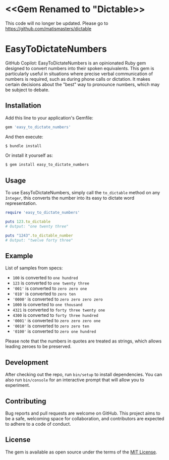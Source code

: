 # <<Gem Renamed to "Dictable>>

This code will no longer be updated. Please go to https://github.com/matismasters/dictable


# EasyToDictateNumbers

GitHub Copilot: EasyToDictateNumbers is an opinionated Ruby gem designed to convert numbers into their spoken equivalents. This gem is particularly useful in situations where precise verbal communication of numbers is required, such as during phone calls or dictation. It makes certain decisions about the "best" way to pronounce numbers, which may be subject to debate.

## Installation

Add this line to your application's Gemfile:

```ruby
gem 'easy_to_dictate_numbers'
```

And then execute:

```bash
$ bundle install
```

Or install it yourself as:

```bash
$ gem install easy_to_dictate_numbers
```

## Usage

To use EasyToDictateNumbers, simply call the `to_dictable` method on any `Integer`, this converts the number into its easy to dictate word representation.

```ruby
require 'easy_to_dictate_numbers'

puts 123.to_dictable
# Output: "one twenty three"

puts "1243".to_dictable_number
# Output: "twelve forty three"
```

## Example
List of samples from specs:

- `100` is converted to `one hundred`
- `123` is converted to `one twenty three`
- `'001'` is converted to `zero zero one`
- `'010'` is converted to `zero ten`
- `'0000'` is converted to `zero zero zero zero`
- `1000` is converted to `one thousand`
- `4321` is converted to `forty three twenty one`
- `4300` is converted to `forty three hundred`
- `'0001'` is converted to `zero zero zero one`
- `'0010'` is converted to `zero zero ten`
- `'0100'` is converted to `zero one hundred`

Please note that the numbers in quotes are treated as strings, which allows leading zeroes to be preserved.

## Development

After checking out the repo, run `bin/setup` to install dependencies. You can also run `bin/console` for an interactive prompt that will allow you to experiment.

## Contributing

Bug reports and pull requests are welcome on GitHub. This project aims to be a safe, welcoming space for collaboration, and contributors are expected to adhere to a code of conduct.

## License

The gem is available as open source under the terms of the [MIT License](https://opensource.org/licenses/MIT).
